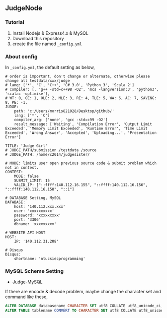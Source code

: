## JudgeNode ##

### Tutorial ###

1. Install Nodejs & Express4.x & MySQL
2. Download this repository
3. create the file named `_config.yml`

### About config ###

In `_config.yml`, the default setting as below,

```
# order is important, don't change or alternate, otherwise please change all testdata/xxx/judge
# lang: ['*', 'C', 'C++', 'C# 3.0', 'Python 3', 'Scala 2']
# compiler: [, 'g++ -std=c++98 -O2', 'mcs -langversion:3', 'python3', 'scalac -optimise'],
# WT: 0, CE: 1, OLE: 2, MLE: 3, RE: 4, TLE: 5, WA: 6, AC: 7, SAVING: 8, PE: -1,
JUDGE:
    path: 'c:/Users/morris821028/Desktop/github/'
    lang: ['*', 'C']
    compiler_arg: ['none', 'gcc -std=c99 -O2']
    result_message: ['Waiting', 'Compilation Error', 'Output Limit Exceeded', 'Memory Limit Exceeded', 'Runtime Error', 'Time Limit Exceeded', 'Wrong Answer', 'Accepted', 'Uploading...', 'Presentation Error']

TITLE: 'Judge Girl'
# JUDGE_PATH/submission /testdata /source
# JUDGE_PATH: /home/c2014/judgesister/

# MODE: limits user open previous source code & submit problem which not in contest.
CONTEST:
    MODE: false
    SUBMIT_LIMIT: 15
    VALID_IP: ["::ffff:140.112.16.155", "::ffff:140.112.16.156", "::ffff:140.112.16.158", "::1"]

# DATABASE Setting, MySQL
DATABASE:
    host: '140.112.xxx.xxx'
    user: 'xxxxxxxxxx'
    password: 'xxxxxxxxx'
    port: '3306'
    dbname: 'xxxxxxxxx'

# WEBSITE API HOST
HOST:
    IP: '140.112.31.208'

# Disqus
Disqus:
    shortname: 'ntucsiecprogramming'
```

### MySQL Scheme Setting ###

* [Judge-MySQL](https://github.com/JudgeGirl/Judge-MySQL)

If there are encode & decode problem, maybe change the character set and command like these,

```sql
ALTER DATABASE databasename CHARACTER SET utf8 COLLATE utf8_unicode_ci;
ALTER TABLE tablename CONVERT TO CHARACTER SET utf8 COLLATE utf8_unicode_ci;
```
